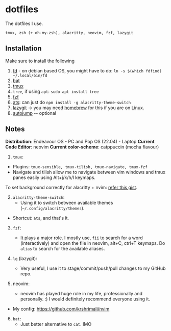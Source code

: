 # dotfiles

The dotfiles I use.

```
tmux, zsh (+ oh-my-zsh), alacritty, neovim, fzf, lazygit
```

## Installation

Make sure to install the following

1. [fd](https://github.com/sharkdp/fd#installation) - on debian based OS, you might have to do: `ln -s $(which fdfind) ~/.local/bin/fd`
2. [bat](https://github.com/sharkdp/bat)
3. [tmux](https://github.com/tmux/tmux)
4. `tree`, if using `apt`: `sudo apt install tree`
5. [fzf](https://github.com/junegunn/fzf)
6. [ats](https://github.com/tichopad/alacritty-theme-switch): can just do `npm install -g alacritty-theme-switch`
7. [lazygit](https://github.com/jesseduffield/lazygit) -> you may need [homebrew](https://brew.sh/) for this if you are on Linux.
8. [autojump](https://github.com/wting/autojump) -- optional

## Notes

**Distribution**: Endeavour OS - PC and Pop OS (22.04) - Laptop
**Current Code Editor**: neovim
**Current color-scheme**: catppuccin (mocha flavour)

1. `tmux`:
  * Plugins: `tmux-sensible, tmux-tilish, tmux-navigate, tmux-fzf`
  * Navigate and tilish allow me to navigate between vim windows and tmux panes easily using Alt+j/k/h/l keymaps.

To set background correctly for alacritty + nvim: [refer this gist]( https://gist.github.com/andersevenrud/015e61af2fd264371032763d4ed965b6?permalink_comment_id=4109663#gistcomment-4109663 ).

2. `alacritty-theme-switch`:
	* Using it to switch between available themes (`~/.config/alacritty/themes`).
  * Shortcut: `ats`, and that's it.

3. `fzf`:
	* It plays a major role. I mostly use, `fii` to search for a word (interactively) and open the file in neovim, alt+C, ctrl+T keymaps. Do `alias` to search for the available aliases.

4. `lg` (lazygit):
	* Very useful, I use it to stage/commit/push/pull changes to my GitHub repo.

5. neovim:
	* neovim has played huge role in my life, professionally and personally. :) I would definitely recommend everyone using it.
  * My config: https://github.com/krshrimali/nvim

6. `bat`:
	* Just better alternative to `cat`. IMO
